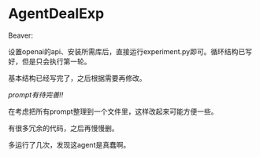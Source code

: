 # AgentDealExp

Beaver:

设置openai的api、安装所需库后，直接运行experiment.py即可。循环结构已写好，但是只会执行第一轮。

基本结构已经写完了，之后根据需要再修改。

_prompt有待完善!!_

在考虑把所有prompt整理到一个文件里，这样改起来可能方便一些。

有很多冗余的代码，之后再慢慢删。

多运行了几次，发现这agent是真蠢啊。
